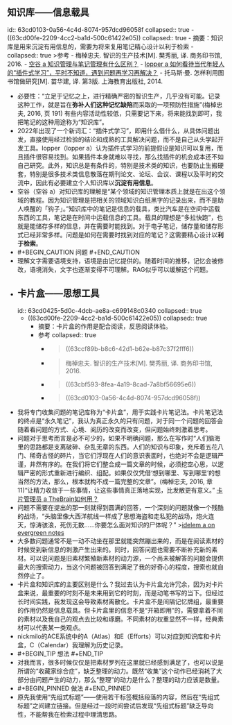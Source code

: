 ## 知识库——信息载具
id:: 63cd0103-0a56-4c4d-8074-957dcd96058f
collapsed:: true
	- ((63cd00fe-2209-4cc2-ba1d-500c61422e05))
	  collapsed:: true
		- 摘要：知识库是用来沉淀有用信息的，需要为将来复用笔记精心设计以利于检索
		- collapsed:: true
		  >参考
			- 梅棹忠夫. 智识的生产技术[M]. 樊秀丽, 译. 商务印书馆, 2016.
			- [空谷 a 知识管理与笔记管理有什么区别？](https://www.yuque.com/arvinxx/knowledge-note/lspapq)
			- [lopper a 如何看待当代年轻人的“插件式学习”，平时不知道，遇到问题再学习再解决？](https://www.zhihu.com/question/530472647/answer/2463763699)
			- 托马斯·曼. 怎样利用图书馆做研究[M]. 苗华建, 译. 第3版. 上海教育出版社, 2014.​
- 必要性：“立足于记忆之上，进行精确严密的智识生产，几乎没有可能。记录这种工作，就是旨在**弥补人们这种记忆缺陷**而采取的一项预防性措施”(梅棹忠夫, 2016, 页 191) 有些内容活动性较低，只需要记下来，将来能找到即可，我把笔记的这种用途称为“知识库”。
- 2022年出现了一个新词汇：“插件式学习”，即用什么借什么，从具体问题出发，直接使用经过检验的结论和成熟的工具解决问题，而不是自己从头学起开发工具。lopper（lopper a）认为插件式学习的前提假设是知识可以复用，而且插件很容易找到。如果插件本身就难以寻找，那么找插件的机会成本还不如自己研究。此外，知识总是有条件的，特别是技术类的知识，也要防止生搬硬套，特别是很多技术类信息散落在期刊论文、论坛、会议、课程以及平时的交流中，因此有必要建立个人知识库以**沉淀有用信息**。​
- 空谷（空谷 a）对知识库的理解是“某个领域的知识管理本质上就是在出这个领域的教程。因为知识管理是把相关的领域知识白纸黑字的记录出来，而不是助人唤醒的「钩子」。”知识库中的笔记是信息的载具，类比汽车是在空间中运载东西的工具，笔记是在时间中运载信息的工具。载具的理想是“多拉快跑”，也就是能储存多样的信息，并在需要时能找到。对于电子笔记，储存量和储存形式已经非常多样。​问题是如何在需要时找到对应的笔记？这需要​精心设计以**利于检索**。
- #+BEGIN_CAUTION
  问题
  #+END_CAUTION
- 理解文字需要语境支持，语境是由记忆提供的。随着时间的推移，记忆会被修改，语境消失，文字也逐渐变得不可理解。RAG似乎可以缓解这个问题。
- ## 卡片盒——思想工具
  id:: 63cd0425-5d0c-4dcb-ae8a-c699148c0340
  collapsed:: true
	- ((63cd00fe-2209-4cc2-ba1d-500c61422e05))
	  collapsed:: true
		- 摘要：卡片盒的作用是配合阅读，反思阅读体验。
		- 参考
		  collapsed:: true
			- >((63ccf89b-b8c6-42d1-b62e-b87c37f2fff6))
			- >梅棹忠夫. 智识的生产技术[M]. 樊秀丽, 译. 商务印书馆, 2016.
			- >((63cbf593-8fea-4a19-8cad-7a8bf56695e6))
			- >((63cd0103-0a56-4c4d-8074-957dcd96058f))
- 我将专门收集问题的笔记库称为“卡片盒”，用于实践卡片笔记法。卡片笔记法的终点是“永久笔记”，我认为真正永久的只有问题，对于同一个问题的回答会随着看问题的方式、心境、阅历的改变而改变，但问题始终刺激着思考。
- 问题对于思考而言是必不可少的，如果不明确问题，那么在写作时“人们脑海里的思路都是支离破碎、杂乱无章的东西。人们的知识与印象，充斥着五花八门、稀奇古怪的碎片，当它们浮现在人们的意识表面时，也绝对不会是逻辑严谨，井然有序的。在我们将它们整合成一篇文章的时候，必须挖空心思，以逻辑严密的形式重新进行编织、组配。如果仅仅凭借‘想到哪里、写到哪里’的想当然的方法，那么，根本就构不成一篇完整的文章”。(梅棹忠夫, 2016, 章 11)“让精力收敛于一些事情，让这些事情真正落地实现，比发散更有意义。” [卡片管理员 a TheBrain如何用？](https://www.zhihu.com/question/22236959/answer/1495920846)
- 问题不需要在提出的那一刻就得到圆满的回答，一个深刻的问题就像一个残酷的战场，“头脑里像大西洋航线一样成了思想海盗和走私犯的战场，炮火连天，惊涛骇浪，死伤无数……你要怎么面对知识的尸体呢？” >[idelem a on evergreen notes](https://www.yuque.com/idelem/tools/zvuf4q)
- 大多数问题通常不是一动不动坐在那里就能突然蹦出来的，而是在阅读素材的时候受到新信息的刺激产生出来的。同时，回答问题也需要不断补充新的素材。可以说问题是旧素材繁殖新素材的动力源，一个尚未被解答的问题会提供最大的搜索动力，当这个问题被回答到满足了我的好奇心的程度，搜索也就自然停止了。
- 卡片盒和知识库的主要区别是什么？我过去认为卡片盒允许冗余，因为对卡片盒来说，最重要的时刻不是未来用到它的时刻，而是动笔书写的当下。但经过长时间实践，我发现这会导致素材离散化。卡片盒不是间隔记忆牌组，最重要的作用仍然是信息载具。但卡片盒里的信息不是“开箱即用”的，需要拿着不同的素材以及我自己的观点去比较和琢磨。不同素材的权重显然不一样，经典素材可以代表某一类观点。
- nickmilo的ACE系统中的A（Atlas）和E（Efforts）可以对应到知识库和卡片盒，C（Calendar）我理解为历史记录。
- #+BEGIN_TIP
  想法
  #+END_TIP
- 对我而言，很多时候仅仅是把素材罗列在这里就已经感到满足了，也可以说是所谓的“收藏家综合症”，缺乏整理的动力。既然“收集”这个动作已经消耗了大部分由问题产生的动力，那么“整理”的动力是什么？整理的动力应该是数量。
- #+BEGIN_PINNED
  做法
  #+END_PINNED
- 原先我使用“先组式标题”——使用若干标签概括段落的内容，然后在“先组式标题”之间建立链接。但是经过一段时间尝试后发现“先组式标题”缺乏导向性，不能帮我在检索过程中理清思路。